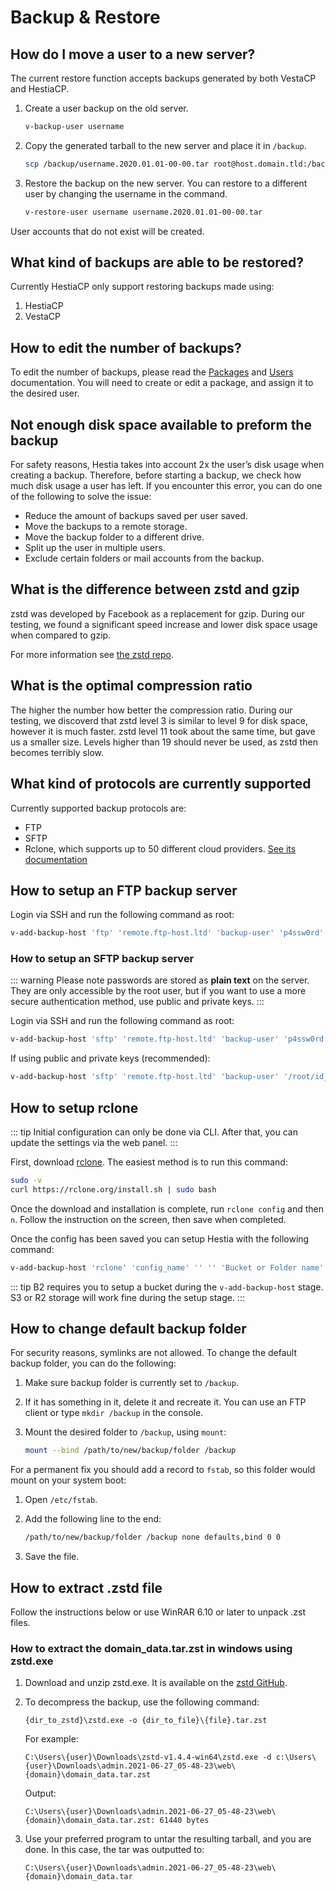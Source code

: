 # Backup & Restore

## How do I move a user to a new server?

The current restore function accepts backups generated by both VestaCP
and HestiaCP.

1. Create a user backup on the old server.

   ```bash
   v-backup-user username
   ```

2. Copy the generated tarball to the new server and place it in `/backup`.

   ```bash
   scp /backup/username.2020.01.01-00-00.tar root@host.domain.tld:/backup/
   ```

3. Restore the backup on the new server. You can restore to a different user by changing the username in the command.

   ```bash
   v-restore-user username username.2020.01.01-00-00.tar
   ```

User accounts that do not exist will be created.

## What kind of backups are able to be restored?

Currently HestiaCP only support restoring backups made using:

1. HestiaCP
2. VestaCP

## How to edit the number of backups?

To edit the number of backups, please read the [Packages](../user-guide/packages.md) and [Users](../user-guide/users.md) documentation. You will need to create or edit a package, and assign it to the desired user.

## Not enough disk space available to preform the backup

For safety reasons, Hestia takes into account 2x the user’s disk usage when creating a backup. Therefore, before starting a backup, we check how much disk usage a user has left. If you encounter this error, you can do one of the following to solve the issue:

- Reduce the amount of backups saved per user saved.
- Move the backups to a remote storage.
- Move the backup folder to a different drive.
- Split up the user in multiple users.
- Exclude certain folders or mail accounts from the backup.

## What is the difference between zstd and gzip

zstd was developed by Facebook as a replacement for gzip. During our testing, we found a significant speed increase and lower disk space usage when compared to gzip.

For more information see [the zstd repo](https://github.com/facebook/zstd).

## What is the optimal compression ratio

The higher the number how better the compression ratio. During our testing, we discoverd that zstd level 3 is similar to level 9 for disk space, however it is much faster. zstd level 11 took about the same time, but gave us a smaller size. Levels higher than 19 should never be used, as zstd then becomes terribly slow.

## What kind of protocols are currently supported

Currently supported backup protocols are:

- FTP
- SFTP
- Rclone, which supports up to 50 different cloud providers. [See its documentation](https://rclone.org)

## How to setup an FTP backup server

Login via SSH and run the following command as root:

```bash
v-add-backup-host 'ftp' 'remote.ftp-host.ltd' 'backup-user' 'p4ssw0rd' '/path-backups/' 'port'
```

### How to setup an SFTP backup server

::: warning
Please note passwords are stored as **plain text** on the server. They are only accessible by the root user, but if you want to use a more secure authentication method, use public and private keys.
:::

Login via SSH and run the following command as root:

```bash
v-add-backup-host 'sftp' 'remote.ftp-host.ltd' 'backup-user' 'p4ssw0rd' '/path-backups/' 'port'
```

If using public and private keys (recommended):

```bash
v-add-backup-host 'sftp' 'remote.ftp-host.ltd' 'backup-user' '/root/id_rsa' '/path-backups/' 'port'
```

## How to setup rclone

::: tip
Initial configuration can only be done via CLI. After that, you can update the settings via the web panel.
:::

First, download [rclone](https://rclone.org/downloads/). The easiest method is to run this command:

```bash
sudo -v
curl https://rclone.org/install.sh | sudo bash
```

Once the download and installation is complete, run `rclone config` and then `n`. Follow the instruction on the screen, then save when completed.

Once the config has been saved you can setup Hestia with the following command:

```bash
v-add-backup-host 'rclone' 'config_name' '' '' 'Bucket or Folder name' ''
```

::: tip
B2 requires you to setup a bucket during the `v-add-backup-host` stage. S3 or R2 storage will work fine during the setup stage.
:::

## How to change default backup folder

For security reasons, symlinks are not allowed. To change the default backup folder, you can do the following:

1. Make sure backup folder is currently set to `/backup`.
2. If it has something in it, delete it and recreate it. You can use an FTP client or type `mkdir /backup` in the console.
3. Mount the desired folder to `/backup`, using `mount`:

   ```bash
   mount --bind /path/to/new/backup/folder /backup
   ```

For a permanent fix you should add a record to `fstab`, so this folder would mount on your system boot:

1. Open `/etc/fstab`.
2. Add the following line to the end:

   ```bash
   /path/to/new/backup/folder /backup none defaults,bind 0 0
   ```

3. Save the file.

## How to extract .zstd file

Follow the instructions below or use WinRAR 6.10 or later to unpack .zst files.

### How to extract the domain_data.tar.zst in windows using zstd.exe

1. Download and unzip zstd.exe. It is available on the [zstd GitHub](https://github.com/facebook/zstd/releases/).
2. To decompress the backup, use the following command:

   ```batch
   {dir_to_zstd}\zstd.exe -o {dir_to_file}\{file}.tar.zst
   ```

   For example:

   ```batch
   C:\Users\{user}\Downloads\zstd-v1.4.4-win64\zstd.exe -d c:\Users\{user}\Downloads\admin.2021-06-27_05-48-23\web\{domain}\domain_data.tar.zst
   ```

   Output:

   ```batch
   C:\Users\{user}\Downloads\admin.2021-06-27_05-48-23\web\{domain}\domain_data.tar.zst: 61440 bytes
   ```

3. Use your preferred program to untar the resulting tarball, and you are done.
   In this case, the tar was outputted to:

   ```batch
   C:\Users\{user}\Downloads\admin.2021-06-27_05-48-23\web\{domain}\domain_data.tar
   ```

